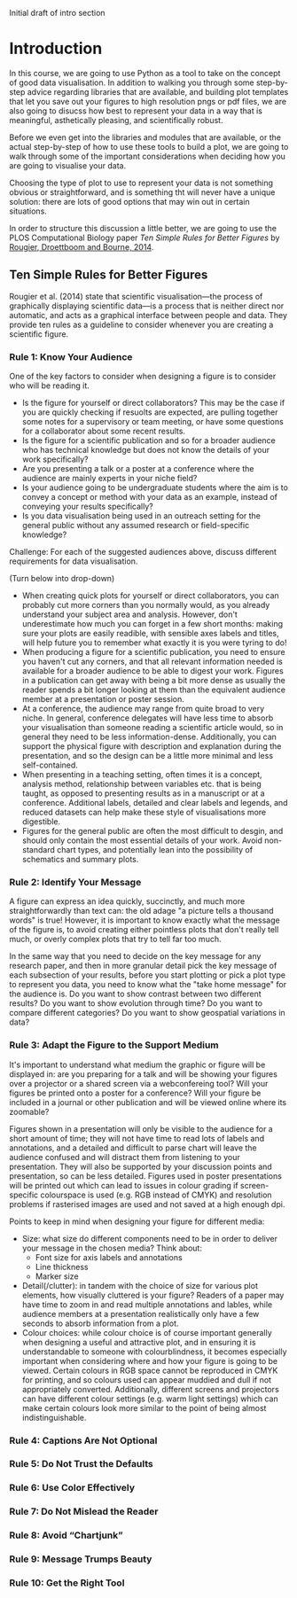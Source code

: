 Initial draft of intro section

# Introduction

In this course, we are going to use Python as a tool to take on the concept of good data visualisation.  In addition to walking you through some step-by-step advice regarding libraries that are available, and building plot templates that let you save out your figures to high resolution pngs or pdf files, we are also going to disucss how best to represent your data in a way that is meaningful, asthetically pleasing, and scientifically robust.

Before we even get into the libraries and modules that are available, or the actual step-by-step of how to use these tools to build a plot, we are going to walk through some of the important considerations when deciding how you are going to visualise your data.

Choosing the type of plot to use to represent your data is not something obvious or straightforward, and is something tht will never have a unique solution: there are lots of good options that may win out in certain situations.

In order to structure this discussion a little better, we are going to use the PLOS Computational Biology paper _Ten Simple Rules for Better Figures_ by [Rougier, Droettboom and Bourne, 2014](https://doi.org/10.1371/journal.pcbi.1003833).

## Ten Simple Rules for Better Figures

Rougier et al. (2014) state that scientific visualisation&mdash;the process of graphically displaying scientific data&mdash;is a process that is neither direct nor automatic, and acts as a graphical interface between people and data. They provide ten rules as a guideline to consider whenever you are creating a scientific figure.

### Rule 1: Know Your Audience

One of the key factors to consider when designing a figure is to consider who will be reading it.

- Is the figure for yourself or direct collaborators? This may be the case if you are quickly checking if resuolts are expected, are pulling together some notes for a supervisory or team meeting, or have some questions for a collaborator about some recent results.
- Is the figure for a scientific publication and so for a broader audience who has technical knowledge but does not know the details of your work specifically?
- Are you presenting a talk or a poster at a conference where the audience are mainly experts in your niche field?
- Is your audience going to be undergraduate students where the aim is to convey a concept or method with your data as an example, instead of conveying your results specifically?
- Is you data visualisation being used in an outreach setting for the general public without any assumed research or field-specific knowledge?

Challenge: For each of the suggested audiences above, discuss different requirements for data visualisation.

(Turn below into drop-down)

- When creating quick plots for yourself or direct collaborators, you can probably cut more corners than you normally would, as you already understand your subject area and analysis. However, don't underestimate how much you can forget in a few short months: making sure your plots are easily readible, with sensible axes labels and titles, will help future you to remember what exactly it is you were tyring to do!
- When producing a figure for a scientific publication, you need to ensure you haven't cut any corners, and that all relevant information needed is available for a broader audience to be able to digest your work. Figures in a publication can get away with being a bit more dense as usually the reader spends a bit longer looking at them than the equivalent audience member at a presentation or poster session.
- At a conference, the audience may range from quite broad to very niche. In general, conference delegates will have less time to absorb your visualisation than someone reading a scientific article would, so in general they need to be less information-dense. Additionally, you can support the physical figure with description and explanation during the presentation, and so the design can be a little more minimal and less self-contained.
- When presenting in a teaching setting, often times it is a concept, analysis method, relationship between variables etc. that is being taught, as opposed to presenting results as in a manuscript or at a conference. Additional labels, detailed and clear labels and legends, and reduced datasets can help make these style of visualisations more digestible.
- Figures for the general public are often the most difficult to desgin, and should only contain the most essential details of your work. Avoid non-standard chart types, and potentially lean into the possibility of schematics and summary plots.

### Rule 2: Identify Your Message

A figure can express an idea quickly, succinctly, and much more straightforwardly than text can: the old adage "a picture tells a thousand words" is true! However, it is important to know exactly what the message of the figure is, to avoid creating either pointless plots that don't really tell much, or overly complex plots that try to tell far too much.

In the same way that you need to decide on the key message for any research paper, and then in more granular detail pick the key message of each subsection of your results, before you start plotting or pick a plot type to represent you data, you need to know what the "take home message" for the audience is. Do you want to show contrast between two different results? Do you want to show evolution through time? Do you want to compare different categories? Do you want to show geospatial variations in data? 

### Rule 3: Adapt the Figure to the Support Medium

It's important to understand what medium the graphic or figure will be displayed in: are you preparing for a talk and will be showing your figures over a projector or a shared screen via a webconfereing tool? Will your figures be printed onto a poster for a conference? Will your figure be included in a journal or other publication and will be viewed online where its zoomable?

Figures shown in a presentation will only be visible to the audience for a short amount of time; they will not have time to read lots of labels and annotations, and a detailed and difficult to parse chart will leave the audience confused and will distract them from listening to your presentation. They will also be supported by your discussion points and presentation, so can be less detailed. Figures used in poster presentations will be printed out which can lead to issues in colour grading if screen-specific colourspace is used (e.g. RGB instead of CMYK) and resolution problems if rasterised images are used and not saved at a high enough dpi.

Points to keep in mind when designing your figure for different media:
- Size: what size do different components need to be in order to deliver your message in the chosen media? Think about:
    - Font size for axis labels and annotations
    - Line thickness
    - Marker size
- Detail(/clutter): in tandem with the choice of size for various plot elements, how visually cluttered is your figure? Readers of a paper may have time to zoom in and read multiple annotations and lables, while audience members at a presentation realistically only have a few seconds to absorb information from a plot.
- Colour choices: while colour choice is of course important generally when designing a useful and attractive plot, and in ensuring it is understandable to someone with colourblindness, it becomes especially important when considering where and how your figure is going to be viewed. Certain colours in RGB space cannot be reproduced in CMYK for printing, and so colours used can appear muddied and dull if not appropriately converted. Additionally, different screens and projectors can have different colour settings (e.g. warm light settings) which can make certain colours look more similar to the point of being almost indistinguishable.

### Rule 4: Captions Are Not Optional

### Rule 5: Do Not Trust the Defaults

### Rule 6: Use Color Effectively

### Rule 7: Do Not Mislead the Reader

### Rule 8: Avoid “Chartjunk”

### Rule 9: Message Trumps Beauty

### Rule 10: Get the Right Tool
